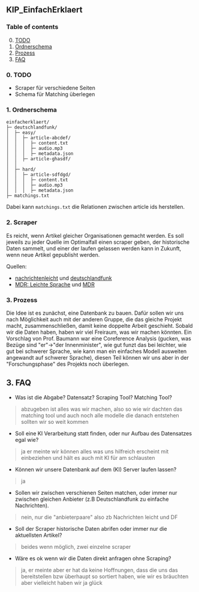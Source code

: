 ## KIP_EinfachErklaert

### Table of contents
0. [TODO](#todo)
1. [Ordnerschema](#ordner)
2. [Prozess](#prozess)
3. [FAQ](#faq)

### 0. TODO <a name="todo"></a>

- Scraper für verschiedene Seiten
- Schema für Matching überlegen

### 1. Ordnerschema <a name="ordner"></a>

```
einfacherklaert/
├─ deutschlandfunk/
│  ├─ easy/
│  │  ├─ article-abcdef/
│  │  │  ├─ content.txt
│  │  │  ├─ audio.mp3
│  │  │  ├─ metadata.json
│  │  ├─ article-ghasdf/
│  │  
│  ├─ hard/
│  │  ├─ article-sdfdgd/
│  │  │  ├─ content.txt
│  │  │  ├─ audio.mp3
│  │  │  ├─ metadata.json
├─ matchings.txt

```

Dabei kann `matchings.txt` die Relationen zwischen article ids herstellen.

### 2. Scraper  <a name="scraper"></a>

Es reicht, wenn Artikel gleicher Organisationen gemacht werden. Es soll jeweils zu jeder Quelle im Optimalfall einen scraper geben, der historische Daten sammelt, und einer der laufen gelassen werden kann in Zukunft, wenn neue Artikel gepublisht werden. 

Quellen:

- [nachrichtenleicht](https://nachrichtenleicht.de) und [deutschlandfunk](https://deutschlandfunk.de)
- [MDR: Leichte Sprache](https://www.mdr.de/nachrichten/podcast/leichte-sprache/nachrichten-leichte-sprache-100.html) und [MDR](https://www.mdr.de/nachrichten/index.html)


### 3. Prozess <a name="prozess"></a>

Die Idee ist es zunächst, eine Datenbank zu bauen. Dafür sollen wir uns nach Möglichkeit auch mit der anderen Gruppe, die das gleiche Projekt macht, zusammenschließen, damit keine doppelte Arbeit geschieht. Sobald wir die Daten haben, haben wir viel Freiraum, was wir machen könnten. Ein Vorschlag von Prof. Baumann war eine Coreference Analysis (gucken, was Bezüge sind "er"->"der Innenminister", wie gut funzt das bei leichter, wie gut bei schwerer Sprache, wie kann man ein einfaches Modell ausweiten angewandt auf schwerer Sprache), diesen Teil können wir uns aber in der "Forschungsphase" des Projekts noch überlegen.

## 3. FAQ <a name="faq"></a>

- Was ist die Abgabe? Datensatz? Scraping Tool? Matching Tool?
> abzugeben ist alles was wir machen, also so wie wir dachten das matching tool und auch noch alle modelle die danach entstehen sollten wir so weit kommen

- Soll eine KI Verarbeitung statt finden, oder nur Aufbau des Datensatzes egal wie?
> ja er meinte wir können alles was uns hilfreich erscheint mit einbeziehen und hält es auch mit KI für am schlausten
  
- Können wir unsere Datenbank auf dem (KI) Server laufen lassen?
> ja

- Sollen wir zwischen verschienen Seiten matchen, oder immer nur zwischen gleichen Anbieter (z.B Deutschlandfunk zu einfache Nachrichten).
> nein, nur die "anbieterpaare" also zb Nachrichten leicht und DF

- Soll der Scraper historische Daten abrifen oder immer nur die aktuellsten Artikel?
> beides wenn möglich, zwei einzelne scraper

- Wäre es ok wenn wir die Daten direkt anfragen ohne Scraping?
> ja, er meinte aber er hat da keine Hoffnungen, dass die uns das bereitstellen bzw überhaupt so sortiert haben, wie wir es bräuchten aber vielleicht haben wir ja glück